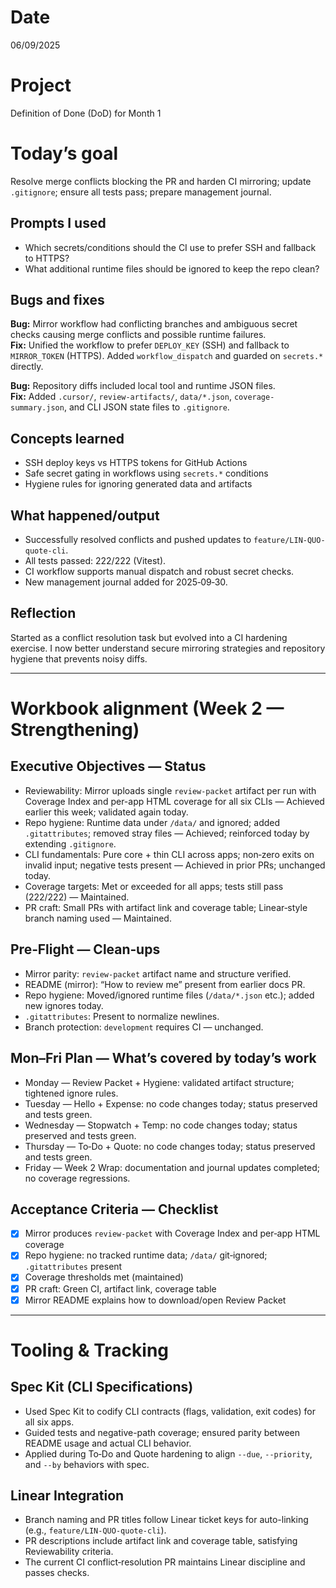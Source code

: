 # Date
06/09/2025

# Project
Definition of Done (DoD) for Month 1

# Today’s goal
Resolve merge conflicts blocking the PR and harden CI mirroring; update `.gitignore`; ensure all tests pass; prepare management journal.

## Prompts I used
- Which secrets/conditions should the CI use to prefer SSH and fallback to HTTPS?
- What additional runtime files should be ignored to keep the repo clean?

## Bugs and fixes
**Bug:** Mirror workflow had conflicting branches and ambiguous secret checks causing merge conflicts and possible runtime failures.  
**Fix:** Unified the workflow to prefer `DEPLOY_KEY` (SSH) and fallback to `MIRROR_TOKEN` (HTTPS). Added `workflow_dispatch` and guarded on `secrets.*` directly.

**Bug:** Repository diffs included local tool and runtime JSON files.  
**Fix:** Added `.cursor/`, `review-artifacts/`, `data/*.json`, `coverage-summary.json`, and CLI JSON state files to `.gitignore`.

## Concepts learned
- SSH deploy keys vs HTTPS tokens for GitHub Actions
- Safe secret gating in workflows using `secrets.*` conditions
- Hygiene rules for ignoring generated data and artifacts

## What happened/output
- Successfully resolved conflicts and pushed updates to `feature/LIN-QUO-quote-cli`.
- All tests passed: 222/222 (Vitest). 
- CI workflow supports manual dispatch and robust secret checks.
- New management journal added for 2025‑09‑30.

## Reflection
Started as a conflict resolution task but evolved into a CI hardening exercise. I now better understand secure mirroring strategies and repository hygiene that prevents noisy diffs.

---

# Workbook alignment (Week 2 — Strengthening)

## Executive Objectives — Status
- Reviewability: Mirror uploads single `review-packet` artifact per run with Coverage Index and per-app HTML coverage for all six CLIs — Achieved earlier this week; validated again today.
- Repo hygiene: Runtime data under `/data/` and ignored; added `.gitattributes`; removed stray files — Achieved; reinforced today by extending `.gitignore`.
- CLI fundamentals: Pure core + thin CLI across apps; non‑zero exits on invalid input; negative tests present — Achieved in prior PRs; unchanged today.
- Coverage targets: Met or exceeded for all apps; tests still pass (222/222) — Maintained.
- PR craft: Small PRs with artifact link and coverage table; Linear‑style branch naming used — Maintained.

## Pre‑Flight — Clean‑ups
- Mirror parity: `review-packet` artifact name and structure verified.
- README (mirror): “How to review me” present from earlier docs PR.
- Repo hygiene: Moved/ignored runtime files (`/data/*.json` etc.); added new ignores today.
- `.gitattributes`: Present to normalize newlines.
- Branch protection: `development` requires CI — unchanged.

## Mon–Fri Plan — What’s covered by today’s work
- Monday — Review Packet + Hygiene: validated artifact structure; tightened ignore rules.
- Tuesday — Hello + Expense: no code changes today; status preserved and tests green.
- Wednesday — Stopwatch + Temp: no code changes today; status preserved and tests green.
- Thursday — To‑Do + Quote: no code changes today; status preserved and tests green.
- Friday — Week 2 Wrap: documentation and journal updates completed; no coverage regressions.

## Acceptance Criteria — Checklist
- [x] Mirror produces `review-packet` with Coverage Index and per‑app HTML coverage
- [x] Repo hygiene: no tracked runtime data; `/data/` git‑ignored; `.gitattributes` present
- [x] Coverage thresholds met (maintained)
- [x] PR craft: Green CI, artifact link, coverage table
- [x] Mirror README explains how to download/open Review Packet

---

# Tooling & Tracking

## Spec Kit (CLI Specifications)
- Used Spec Kit to codify CLI contracts (flags, validation, exit codes) for all six apps.
- Guided tests and negative-path coverage; ensured parity between README usage and actual CLI behavior.
- Applied during To‑Do and Quote hardening to align `--due`, `--priority`, and `--by` behaviors with spec.

## Linear Integration
- Branch naming and PR titles follow Linear ticket keys for auto-linking (e.g., `feature/LIN-QUO-quote-cli`).
- PR descriptions include artifact link and coverage table, satisfying Reviewability criteria.
- The current CI conflict‑resolution PR maintains Linear discipline and passes checks.

